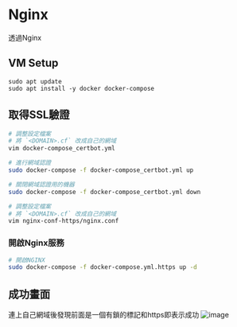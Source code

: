# Nginx

透過Nginx

## VM Setup

```commandline
sudo apt update
sudo apt install -y docker docker-compose
```


## 取得SSL驗證
```bash
# 調整設定檔案
# 將 `<DOMAIN>.cf` 改成自己的網域
vim docker-compose_certbot.yml
```

```bash
# 進行網域認證
sudo docker-compose -f docker-compose_certbot.yml up
```

```bash
# 關閉網域認證用的機器
sudo docker-compose -f docker-compose_certbot.yml down
```

```bash
# 調整設定檔案
# 將 `<DOMAIN>.cf` 改成自己的網域
vim nginx-conf-https/nginx.conf 
```

### 開啟Nginx服務
```bash
# 開啟NGINX
sudo docker-compose -f docker-compose.yml.https up -d
```

## 成功畫面
連上自己網域後發現前面是一個有鎖的標記和https即表示成功
![image](https://user-images.githubusercontent.com/47293699/133546821-dad05aeb-7746-4aa5-b8de-b189f8f6707b.png)
